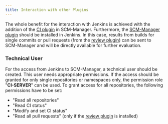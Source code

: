 ```yaml
---
title: Interaction with other Plugins
---
```


The whole benefit for the interaction with Jenkins is achieved with the addition of the
[CI plugin](https://scm-manager.org/plugins/scm-ci-plugin/) in SCM-Manager. Furthermore, the
[SCM-Manager plugin](https://plugins.jenkins.io/scm-manager/) should be installed in Jenkins. In this case, results
from builds for single commits or pull requests (from the
[review plugin](https://scm-manager.org/plugins/scm-review-plugin/)) can be sent to SCM-Manager and will be directly
available for further evaluation.

### Technical User

For the access from Jenkins to SCM-Manager, a technical user should be created. This user needs appropriate permissions.
If the access should be granted for only single repositories or namespaces only, the permission role "**CI-SERVER**"
can be used. To grant access for all repositories, the following permissions have to be set:

- "Read all repositories"
- "Read CI status"
- "Modify and set CI status"
- "Read all pull requests" (only if the [review plugin](https://scm-manager.org/plugins/scm-review-plugin/) is installed)
